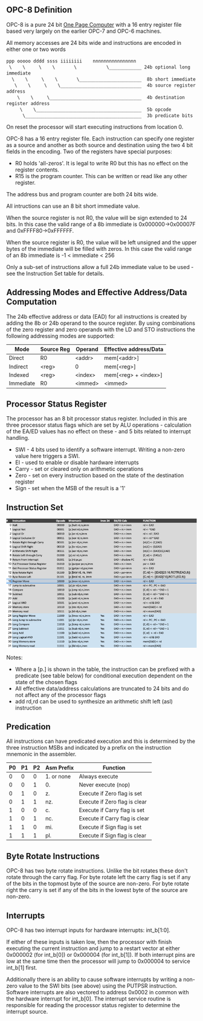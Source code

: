 OPC-8 Definition
-----------------

OPC-8 is a pure 24 bit [One Page Computer](.) with a 16 entry register file based very largely on the earlier
OPC-7 and OPC-6 machines.

All memory accesses are 24 bits wide and instructions are encoded in either one or two words

    ppp ooooo dddd ssss iiiiiiii    nnnnnnnnnnnnnnnn
     \    \     \    \       \           \____________ 24b optional long immediate
      \    \     \    \       \_______________________  8b short immediate
       \    \     \    \______________________________  4b source register address
        \    \     \__________________________________  4b destination register address
         \    \_______________________________________  5b opcode
          \___________________________________________  3b predicate bits                         

On reset the processor will start executing instructions from location 0.

OPC-8 has a 16 entry register file. Each instruction can specify one register as a source and another as both source
and destination using the two 4 bit fields in the encoding. Two of the registers have special purposes:

  * R0 holds 'all-zeros'. It is legal to write R0 but this has no effect on the register contents.
  * R15 is the program counter. This can be written or read like any other register.
  
The address bus and program counter are both 24 bits wide.

All intructions can use an 8 bit short immediate value.

When the source register is not R0, the value will be sign extended to 24 bits. In this case the valid range of a 8b immediate is 0x000000->0x00007F and 0xFFFF80->0xFFFFFF.

When the source register is R0, the value will be left unsigned and the upper bytes of the immediate will be filled with zeros. In this case the valid range of an 8b immediate is -1 < immediate < 256

Only a sub-set of instructions allow a full 24b immediate value to be used  - see the Instruction Set table for details.

Addressing Modes and Effective Address/Data Computation
-------------------------------------------------------

The 24b effective address or data (EAD) for all instructions is created by adding the 8b or 24b operand to the source register.
By using combinations of the zero register and zero operands with the LD and STO instructions the following addressing modes are supported:

  |  Mode          | Source Reg | Operand   |  Effective address/Data  | 
  |--------------- |------------|-----------|--------------------------|
  | Direct         | R0         | \<addr\>  | mem[\<addr\>]            |
  | Indirect       | \<reg\>    | 0         | mem[\<reg\>]             | 
  | Indexed        | \<reg\>    | \<index\> | mem[\<reg\> + \<index\>] | 
  | Immediate      | R0         | \<immed\> | \<immed\>                | 


Processor Status Register
-------------------------

The processor has an 8 bit processor status register. Included in this are three processor status flags which 
are set by ALU operations - calculation of the EA/ED values has no effect on these - and 5 bits related to interrupt
handling. 

  * SWI   - 4 bits used to identify a software interrupt. Writing a non-zero value here triggers a SWI.
  * EI    - used to enable or disable hardware interrupts
  * Carry - set or cleared only on arithmetic operations
  * Zero  - set on every instruction based on the state of the destination register
  * Sign  - set when the MSB of the result is a '1'

Instruction Set
---------------

![OPC8 Instruction Set](./opc8_instruction_set.png)

Notes:

  * Where a [p.] is shown in the table, the instruction can be prefixed with a predicate (see table below) for conditional execution dependent on the state of the chosen flags
  * All effective data/address calculations are truncated to 24 bits and do not affect any of the processor flags
  * add rd,rd can be used to synthesize an arithmetic shift left (asl) instruction

Predication
-----------

All instructions can have predicated execution and this is determined by the three instruction MSBs and indicated by
a prefix on the instruction mnemonic in the assembler.

  | P0 | P1 | P2 | Asm Prefix | Function                                           |
  |----|----|----|------------|----------------------------------------------------|
  |  0 |  0 |  0 | 1. or none | Always execute                                     |
  |  0 |  0 |  1 | 0.         | Never execute (nop)                                |
  |  0 |  1 |  0 | z.         | Execute if Zero flag is set                        |
  |  0 |  1 |  1 | nz.        | Execute if Zero flag is clear                      |
  |  1 |  0 |  0 | c.         | Execute if Carry flag is set                       |
  |  1 |  0 |  1 | nc.        | Execute if Carry flag is clear                     |
  |  1 |  1 |  0 | mi.        | Execute if Sign flag is set                        |
  |  1 |  1 |  1 | pl.        | Execute if Sign flag is clear                      |
  
Byte Rotate Instructions
------------------------

OPC-8 has two byte rotate instructions. Unlike the bit rotates these don't rotate through the carry flag. For byte rotate left the carry flag is set if any of the bits in the topmost byte of the source are non-zero. For byte rotate right the carry is set if any of the bits in the lowest byte of the source are non-zero.

Interrupts
----------
  
OPC-8 has two interrupt inputs for hardware interrupts: int\_b[1:0].
  
If either of these inputs is taken low, then the processor with finish executing the current instruction and jump to a restart vector at either 0x000002 (for int\_b[0]) or 0x000004 (for int\_b[1]). If both interrupt pins are low at the same time then the processor will jump to 0x000004 to service int\_b[1] first.
  
Additionally there is an ability to cause software interrupts by writing a non-zero value to the SWI bits (see above) using the PUTPSR instruction. Software interrupts are also vectored to address 0x0002 in common with the hardware interrupt for int\_b[0]. The interrupt service routine is responsible for reading the processor status register to determine the interrupt source.
